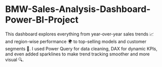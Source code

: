 # BMW-Sales-Analysis-Dashboard-Power-BI-Project
This dashboard explores everything from year-over-year sales trends 📈 and region-wise performance 🌍 to top-selling models and customer segments 👥. I used Power Query for data cleaning, DAX for dynamic KPIs, and even added sparklines to make trend tracking smoother and more visual 🔍. 
